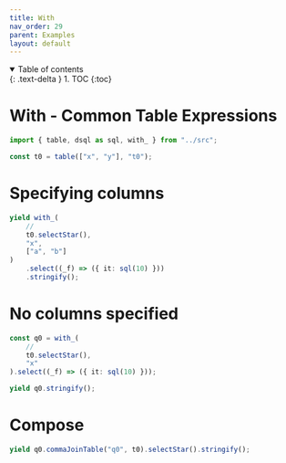 ```yaml
---
title: With
nav_order: 29
parent: Examples
layout: default
---
```


<details open markdown="block">
  <summary>
    Table of contents
  </summary>
  {: .text-delta }
1. TOC
{:toc}
</details>

# With - Common Table Expressions

```ts eval --replacePrintedInput=../src,sql-select-ts
import { table, dsql as sql, with_ } from "../src";
```

```ts eval
const t0 = table(["x", "y"], "t0");
```

# Specifying columns

```ts eval --yield=sql
yield with_(
    //
    t0.selectStar(),
    "x",
    ["a", "b"]
)
    .select((_f) => ({ it: sql(10) }))
    .stringify();
```

# No columns specified

```ts eval --yield=sql
const q0 = with_(
    //
    t0.selectStar(),
    "x"
).select((_f) => ({ it: sql(10) }));

yield q0.stringify();
```

# Compose

```ts eval --yield=sql
yield q0.commaJoinTable("q0", t0).selectStar().stringify();
```
